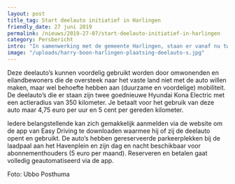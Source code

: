 ```yaml
---
layout: post
title_tag: Start deelauto initiatief in Harlingen
friendly_date: 27 juni 2019
permalink: /nieuws/2019-27-07/start-deelauto-initiatief-in-harlingen
category: Persbericht
intro: "In samenwerking met de gemeente Harlingen, staan er vanaf nu twee elektrische deelauto’s van Easy Driving beschikbaar aan het Havenplein 1 te Harlingen! Samen met wethouder Harry Boon van de gemeente Harlingen hebben we de officiële start van ons deelauto initiatief ingeluid."
image: "/uploads/harry-boon-harlingen-plaatsing-deelauto-s.jpg"
---
```


Deze deelauto’s kunnen voordelig gebruikt worden door omwonenden en eilandbewoners die de oversteek naar het vaste land niet met de auto willen maken, maar wel behoefte hebben aan (duurzame en voordelige) mobiliteit. De deelauto’s die er
 staan zijn twee goednieuwe Hyundai Kona Electric met een
 actieradius van 350 kilometer. Je betaalt voor het gebruik
 van deze auto maar 4,75 euro per uur en 5 cent per
 gereden kilometer.

Iedere belangstellende kan zich gemakkelijk aanmelden via
 de website om de app van Easy Driving te downloaden
 waarmee hij of zij de deelauto opent en gebruikt. De auto’s
 hebben gereserveerde parkeerplekken bij de laadpaal aan
 het Havenplein en zijn dag en nacht beschikbaar voor
 abonnementhouders (5 euro per maand). Reserveren en betalen gaat volledig geautomatiseerd via de app.

Foto: Ubbo Posthuma
